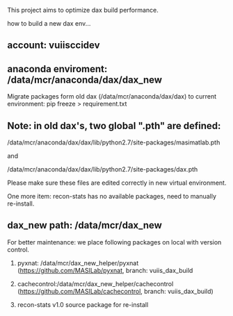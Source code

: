This project aims to optimize dax build performance.

how to build a new dax env...

account: vuiisccidev
------------

anaconda enviroment: /data/mcr/anaconda/dax/dax_new
------------

Migrate packages form old dax (/data/mcr/anaconda/dax/dax) to current environment: pip freeze > requirement.txt

Note: in old dax's, two global ".pth" are defined:
------------

/data/mcr/anaconda/dax/dax/lib/python2.7/site-packages/masimatlab.pth

and

/data/mcr/anaconda/dax/dax/lib/python2.7/site-packages/dax.pth

Please make sure these files are edited correctly in new virtual environment. 

One more item: recon-stats has no available packages, need to manually re-install. 
  
dax_new path: /data/mcr/dax_new
------------

For better maintenance: we place following packages on local with version control.

1. pyxnat: /data/mcr/dax_new_helper/pyxnat (https://github.com/MASILab/pyxnat, branch: vuiis_dax_build

2. cachecontrol:/data/mcr/dax_new_helper/cachecontrol (https://github.com/MASILab/cachecontrol, branch: vuiis_dax_build)

3. recon-stats v1.0 source package for re-install

